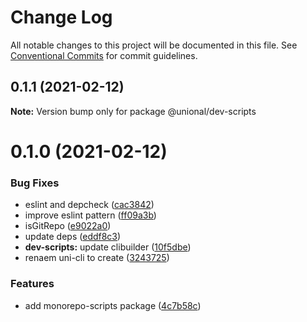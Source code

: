 # Change Log

All notable changes to this project will be documented in this file.
See [Conventional Commits](https://conventionalcommits.org) for commit guidelines.

## 0.1.1 (2021-02-12)

**Note:** Version bump only for package @unional/dev-scripts





# 0.1.0 (2021-02-12)


### Bug Fixes

* eslint and depcheck ([cac3842](https://github.com/unional/create/commit/cac38423520cbc43d485ebedba10e6d611cb6d4a))
* improve eslint pattern ([ff09a3b](https://github.com/unional/create/commit/ff09a3bf317bf437667f1e540b1ede82e88153b5))
* isGitRepo ([e9022a0](https://github.com/unional/create/commit/e9022a03d7b60e2b77c55465caf24926e6530186))
* update deps ([eddf8c3](https://github.com/unional/create/commit/eddf8c32bf798ab900e01fa727710b6693804e74))
* **dev-scripts:** update clibuilder ([10f5dbe](https://github.com/unional/create/commit/10f5dbee335b6f3d525877670e534e4a6cdd6e45))
* renaem uni-cli to create ([3243725](https://github.com/unional/create/commit/3243725e7870e914514109cbad9f92df65e5dc99))


### Features

* add monorepo-scripts package ([4c7b58c](https://github.com/unional/create/commit/4c7b58c8e0b31ad63d09fbee865941c6c4233492))
